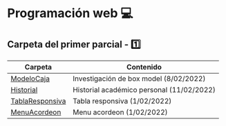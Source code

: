 
# Programación web :computer:

## Carpeta del primer parcial - :one:

| Carpeta | Contenido |
| ------- | --------- |
| [ModeloCaja](ModeloCaja/Box%20Model.md) | Investigación de box model (8/02/2022) |
| [Historial](Historial/index.html) | Historial académico personal (11/02/2022) |
| [TablaResponsiva](Tabla%20responsiva/index.html) | Tabla responsiva (1/02/2022) |
| [MenuAcordeon](MenuAcordeon/index.html) | Menu acordeon (1/02/2022) |